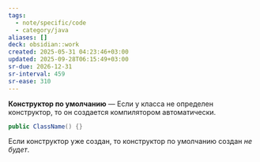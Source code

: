 ```yaml
---
tags:
  - note/specific/code
  - category/java
aliases: []
deck: obsidian::work
created: 2025-05-31 04:23:46+03:00
updated: 2025-09-28T06:15:49+03:00
sr-due: 2026-12-31
sr-interval: 459
sr-ease: 310
---
```


**Конструктор по умолчанию**
—
Если у класса не определен конструктор, то он создается компилятором автоматически.
```java
public ClassName() {}
```
Если конструктор уже создан, то конструктор по умолчанию создан *не будет*.
